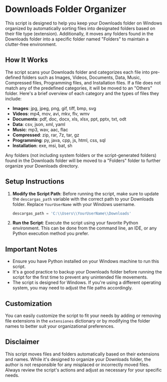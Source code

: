 # Downloads Folder Organizer

This script is designed to help you keep your Downloads folder on Windows organized by automatically sorting files into designated folders based on their file type (extension). Additionally, it moves any folders found in the Downloads folder into a specific folder named "Folders" to maintain a clutter-free environment.

## How It Works

The script scans your Downloads folder and categorizes each file into pre-defined folders such as Images, Videos, Documents, Data, Music, Compressed files, Programming files, and Installation files. If a file does not match any of the predefined categories, it will be moved to an "Others" folder. Here's a brief overview of each category and the types of files they include:

- **Images**: jpg, jpeg, png, gif, tiff, bmp, svg
- **Videos**: mp4, mov, avi, mkv, flv, wmv
- **Documents**: pdf, doc, docx, xls, xlsx, ppt, pptx, txt, odt
- **Data**: csv, json, xml, yaml
- **Music**: mp3, wav, aac, flac
- **Compressed**: zip, rar, 7z, tar, gz
- **Programming**: py, java, cpp, js, html, css, sql
- **Installation**: exe, msi, bat, sh

Any folders (not including system folders or the script-generated folders) found in the Downloads folder will be moved to a "Folders" folder to further organize your Downloads directory.

## Setup Instructions

1. **Modify the Script Path**: Before running the script, make sure to update the `descargas_path` variable with the correct path to your Downloads folder. Replace `YourUserName` with your Windows username.

    ```python
    descargas_path = 'C:\\Users\\YourUserName\\Downloads'
    ```

2. **Run the Script**: Execute the script using your favorite Python environment. This can be done from the command line, an IDE, or any Python execution method you prefer.

## Important Notes

- Ensure you have Python installed on your Windows machine to run this script.
- It's a good practice to backup your Downloads folder before running the script for the first time to prevent any unintended file movements.
- The script is designed for Windows. If you're using a different operating system, you may need to adjust the file paths accordingly.

## Customization

You can easily customize the script to fit your needs by adding or removing file extensions in the `extensiones` dictionary or by modifying the folder names to better suit your organizational preferences.

## Disclaimer

This script moves files and folders automatically based on their extensions and names. While it's designed to organize your Downloads folder, the author is not responsible for any misplaced or incorrectly moved files. Always review the script's actions and adjust as necessary for your specific needs.


